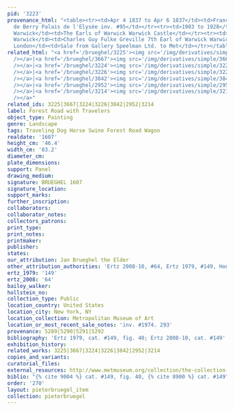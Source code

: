 ```yaml
---
pid: '3223'
provenance_html: "<table><tr><td>Apr 4 1837 to Apr 6 1837</td><td>France Paris</td><td>Duc
  de Berry Palais de l'Elysée inv. #95</td></tr><tr><td>1903 to 1928</td><td>England
  Warwick</td><td>The Earls of Warwick Warwick Castle</td></tr><tr><td>1928 to 1974</td><td>England
  Warwick</td><td>Charles Guy Fulke Greville 7th Earl of Warwick Warwick Castle</td></tr><tr><td>1974</td><td>England
  London</td><td>Sale from Gallery Speelman Ltd. to Met</td></tr></table>"
related_html: "<a href='/brueghel/3225'><img src='/img/derivatives/simple/3225/thumbnail.jpg'
  /></a>|<a href='/brueghel/3667'><img src='/img/derivatives/simple/3667/thumbnail.jpg'
  /></a>|<a href='/brueghel/3224'><img src='/img/derivatives/simple/3224/thumbnail.jpg'
  /></a>|<a href='/brueghel/3226'><img src='/img/derivatives/simple/3226/thumbnail.jpg'
  /></a>|<a href='/brueghel/3842'><img src='/img/derivatives/simple/3842/thumbnail.jpg'
  /></a>|<a href='/brueghel/2952'><img src='/img/derivatives/simple/2952/thumbnail.jpg'
  /></a>|<a href='/brueghel/3214'><img src='/img/derivatives/simple/3214/thumbnail.jpg'
  /></a>"
related_ids: 3225|3667|3224|3226|3842|2952|3214
label: Forest Road with Travelers
object_type: Painting
genre: Landscape
tags: Traveling Dog Horse Swine Forest Road Wagon
realdate: '1607'
height_cm: '46.4'
width_cm: '83.2'
diameter_cm:
plate_dimensions:
support: Panel
drawing_medium:
signature: BRUEGHEL 1607
signature_location:
support_marks:
further_inscription:
collaborators:
collaborator_notes:
collectors_patrons:
print_type:
print_notes:
printmaker:
publisher:
states:
our_attribution: Jan Brueghel the Elder
other_attribution_authorities: 'Ertz 2008-10, #64, Ertz 1979, #149, Honig database'
ertz_1979: '149'
ertz_2008: '64'
bailey_walker:
hollstein_no:
collection_type: Public
location_country: United States
location_city: New York, NY
location_collection: Metropolitan Museum of Art
location_or_most_recent_sale_notes: 'inv. #1974. 293'
provenance: 5289|5290|5291|5292
bibliography: 'Ertz 1979, cat. #149, fig. 40; Ertz 2008-10, cat. #149'
exhibition_history:
related_works: 3225|3667|3224|3226|3842|2952|3214
copies_and_variants:
curatorial_files:
external_resources: http://www.metmuseum.org/collection/the-collection-online/search/435810
biblio: "{% cite 9004 %} cat. #149, fig. 40, {% cite 8900 %} cat. #149"
order: '270'
layout: pieterbruegel_item
collection: pieterbruegel
---
```

